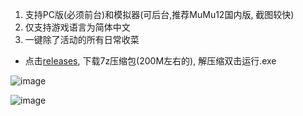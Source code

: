 1. 支持PC版(必须前台)和模拟器(可后台,推荐MuMu12国内版, 截图较快)
2. 仅支持游戏语言为简体中文
3. 一键除了活动的所有日常收菜

* 点击[releases](https://github.com/ok-oldking/ok-gf2/releases), 下载7z压缩包(200M左右的), 解压缩双击运行.exe

![image](https://github.com/user-attachments/assets/6bd2ac34-fd40-4c74-9e8e-a0343818876d)

![image](https://github.com/user-attachments/assets/ae1ecd07-6608-478d-9226-40d4f8000a60)

